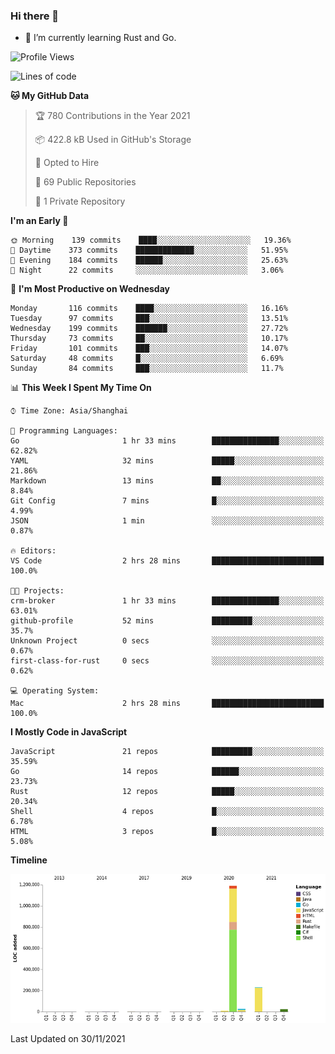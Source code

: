 ### Hi there 👋

- 🌱 I’m currently learning Rust and Go.

<!--START_SECTION:waka-->
![Profile Views](http://img.shields.io/badge/Profile%20Views-47-blue)

![Lines of code](https://img.shields.io/badge/From%20Hello%20World%20I%27ve%20Written-1.5%20million%20lines%20of%20code-blue)

**🐱 My GitHub Data** 

> 🏆 780 Contributions in the Year 2021
 > 
> 📦 422.8 kB Used in GitHub's Storage 
 > 
> 💼 Opted to Hire
 > 
> 📜 69 Public Repositories 
 > 
> 🔑 1 Private Repository 
 > 
**I'm an Early 🐤** 

```text
🌞 Morning    139 commits    ████░░░░░░░░░░░░░░░░░░░░░   19.36% 
🌆 Daytime    373 commits    █████████████░░░░░░░░░░░░   51.95% 
🌃 Evening    184 commits    ██████░░░░░░░░░░░░░░░░░░░   25.63% 
🌙 Night      22 commits     ░░░░░░░░░░░░░░░░░░░░░░░░░   3.06%

```
📅 **I'm Most Productive on Wednesday** 

```text
Monday       116 commits    ████░░░░░░░░░░░░░░░░░░░░░   16.16% 
Tuesday      97 commits     ███░░░░░░░░░░░░░░░░░░░░░░   13.51% 
Wednesday    199 commits    ███████░░░░░░░░░░░░░░░░░░   27.72% 
Thursday     73 commits     ██░░░░░░░░░░░░░░░░░░░░░░░   10.17% 
Friday       101 commits    ███░░░░░░░░░░░░░░░░░░░░░░   14.07% 
Saturday     48 commits     █░░░░░░░░░░░░░░░░░░░░░░░░   6.69% 
Sunday       84 commits     ███░░░░░░░░░░░░░░░░░░░░░░   11.7%

```


📊 **This Week I Spent My Time On** 

```text
⌚︎ Time Zone: Asia/Shanghai

💬 Programming Languages: 
Go                       1 hr 33 mins        ███████████████░░░░░░░░░░   62.82% 
YAML                     32 mins             █████░░░░░░░░░░░░░░░░░░░░   21.86% 
Markdown                 13 mins             ██░░░░░░░░░░░░░░░░░░░░░░░   8.84% 
Git Config               7 mins              █░░░░░░░░░░░░░░░░░░░░░░░░   4.99% 
JSON                     1 min               ░░░░░░░░░░░░░░░░░░░░░░░░░   0.87%

🔥 Editors: 
VS Code                  2 hrs 28 mins       █████████████████████████   100.0%

🐱‍💻 Projects: 
crm-broker               1 hr 33 mins        ███████████████░░░░░░░░░░   63.01% 
github-profile           52 mins             █████████░░░░░░░░░░░░░░░░   35.7% 
Unknown Project          0 secs              ░░░░░░░░░░░░░░░░░░░░░░░░░   0.67% 
first-class-for-rust     0 secs              ░░░░░░░░░░░░░░░░░░░░░░░░░   0.62%

💻 Operating System: 
Mac                      2 hrs 28 mins       █████████████████████████   100.0%

```

**I Mostly Code in JavaScript** 

```text
JavaScript               21 repos            █████████░░░░░░░░░░░░░░░░   35.59% 
Go                       14 repos            ██████░░░░░░░░░░░░░░░░░░░   23.73% 
Rust                     12 repos            █████░░░░░░░░░░░░░░░░░░░░   20.34% 
Shell                    4 repos             █░░░░░░░░░░░░░░░░░░░░░░░░   6.78% 
HTML                     3 repos             █░░░░░░░░░░░░░░░░░░░░░░░░   5.08%

```


**Timeline**

![Chart not found](https://raw.githubusercontent.com/elton/elton/main/charts/bar_graph.png) 


 Last Updated on 30/11/2021
<!--END_SECTION:waka-->

<!--
**elton/elton** is a ✨ _special_ ✨ repository because its `README.md` (this file) appears on your GitHub profile.

Here are some ideas to get you started:

- 🔭 I’m currently working on ...
- 🌱 I’m currently learning ...
- 👯 I’m looking to collaborate on ...
- 🤔 I’m looking for help with ...
- 💬 Ask me about ...
- 📫 How to reach me: ...
- 😄 Pronouns: ...
- ⚡ Fun fact: ...
-->
